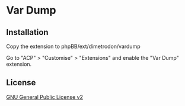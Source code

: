 # Var Dump

## Installation

Copy the extension to phpBB/ext/dimetrodon/vardump

Go to "ACP" > "Customise" > "Extensions" and enable the "Var Dump" extension.

## License

[GNU General Public License v2](license.txt)
